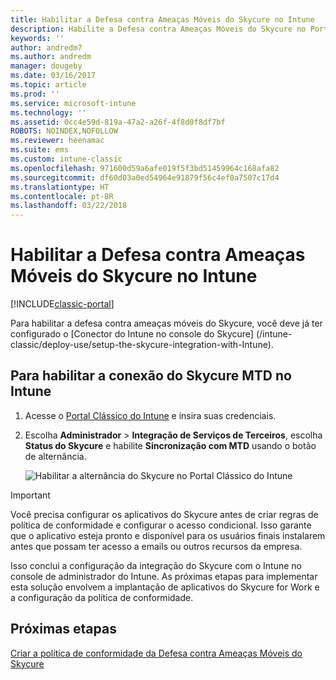 ```yaml
---
title: Habilitar a Defesa contra Ameaças Móveis do Skycure no Intune
description: Habilite a Defesa contra Ameaças Móveis do Skycure no Portal Clássico do Intune.
keywords: ''
author: andredm7
ms.author: andredm
manager: dougeby
ms.date: 03/16/2017
ms.topic: article
ms.prod: ''
ms.service: microsoft-intune
ms.technology: ''
ms.assetid: 0cc4e59d-819a-47a2-a26f-4f8d0f8df7bf
ROBOTS: NOINDEX,NOFOLLOW
ms.reviewer: heenamac
ms.suite: ems
ms.custom: intune-classic
ms.openlocfilehash: 971600d59a6afe019f5f3bd51459964c168afa82
ms.sourcegitcommit: df60d03a0ed54964e91879f56c4ef0a7507c17d4
ms.translationtype: HT
ms.contentlocale: pt-BR
ms.lasthandoff: 03/22/2018
---
```

# <a name="enable-skycure-mobile-threat-defense-in-intune"></a>Habilitar a Defesa contra Ameaças Móveis do Skycure no Intune

[!INCLUDE[classic-portal](../includes/classic-portal.md)]

Para habilitar a defesa contra ameaças móveis do Skycure, você deve já ter configurado o [Conector do Intune no console do Skycure] (/intune-classic/deploy-use/setup-the-skycure-integration-with-Intune).

## <a name="to-enable-the-skycure-mtd-connection-in-intune"></a>Para habilitar a conexão do Skycure MTD no Intune

1.  Acesse o [Portal Clássico do Intune](https://manage.microsoft.com/) e insira suas credenciais.

2.  Escolha **Administrador** &gt; **Integração de Serviços de Terceiros**, escolha **Status do Skycure** e habilite **Sincronização com MTD** usando o botão de alternância.

    ![Habilitar a alternância do Skycure no Portal Clássico do Intune](../media/mtp/enable-skycure-1.png)

> [!IMPORTANT] 
> Você precisa configurar os aplicativos do Skycure antes de criar regras de política de conformidade e configurar o acesso condicional. Isso garante que o aplicativo esteja pronto e disponível para os usuários finais instalarem antes que possam ter acesso a emails ou outros recursos da empresa.

Isso conclui a configuração da integração do Skycure com o Intune no console de administrador do Intune. As próximas etapas para implementar esta solução envolvem a implantação de aplicativos do Skycure for Work e a configuração da política de conformidade.

## <a name="next-steps"></a>Próximas etapas

[Criar a política de conformidade da Defesa contra Ameaças Móveis do Skycure](/intune-classic/deploy-use/create-skycure-mobile-threat-defense-compliance-policy)
